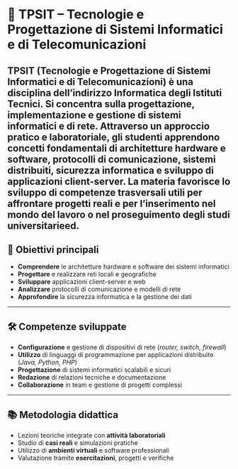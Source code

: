 # 📘 **TPSIT – Tecnologie e Progettazione di Sistemi Informatici e di Telecomunicazioni**

**TPSIT** (Tecnologie e Progettazione di Sistemi Informatici e di Telecomunicazioni) è una disciplina dell’indirizzo Informatica degli Istituti Tecnici. Si concentra sulla progettazione, implementazione e gestione di sistemi informatici e di rete. Attraverso un approccio pratico e laboratoriale, gli studenti apprendono concetti fondamentali di architetture hardware e software, protocolli di comunicazione, sistemi distribuiti, sicurezza informatica e sviluppo di applicazioni client-server. La materia favorisce lo sviluppo di competenze trasversali utili per affrontare progetti reali e per l’inserimento nel mondo del lavoro o nel proseguimento degli studi universitarieed.
---

## 🎯 **Obiettivi principali**
- **Comprendere** le architetture hardware e software dei sistemi informatici  
- **Progettare** e realizzare reti locali e geografiche  
- **Sviluppare** applicazioni client-server e web  
- **Analizzare** protocolli di comunicazione e modelli di rete  
- **Approfondire** la sicurezza informatica e la gestione dei dati  

---

## 🛠️ **Competenze sviluppate**
- **Configurazione** e gestione di dispositivi di rete (*router, switch, firewall*)  
- **Utilizzo** di linguaggi di programmazione per applicazioni distribuite (*Java, Python, PHP*)  
- **Progettazione** di sistemi informatici scalabili e sicuri  
- **Redazione** di relazioni tecniche e documentazione  
- **Collaborazione** in team e gestione di progetti complessi  

---

## 📚 **Metodologia didattica**
- Lezioni teoriche integrate con **attività laboratoriali**  
- Studio di **casi reali** e simulazioni pratiche  
- Utilizzo di **ambienti virtuali** e software professionali  
- Valutazione tramite **esercitazioni**, progetti e verifiche  
